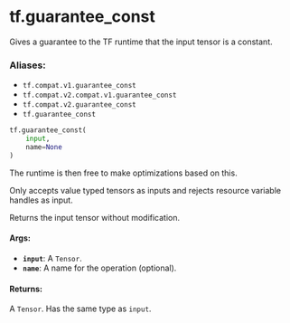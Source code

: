 <div itemscope itemtype="http://developers.google.com/ReferenceObject">
<meta itemprop="name" content="tf.guarantee_const" />
<meta itemprop="path" content="Stable" />
</div>

# tf.guarantee_const

Gives a guarantee to the TF runtime that the input tensor is a constant.

### Aliases:

* `tf.compat.v1.guarantee_const`
* `tf.compat.v2.compat.v1.guarantee_const`
* `tf.compat.v2.guarantee_const`
* `tf.guarantee_const`

``` python
tf.guarantee_const(
    input,
    name=None
)
```

<!-- Placeholder for "Used in" -->

The runtime is then free to make optimizations based on this.

Only accepts value typed tensors as inputs and rejects resource variable handles
as input.

Returns the input tensor without modification.

#### Args:


* <b>`input`</b>: A `Tensor`.
* <b>`name`</b>: A name for the operation (optional).


#### Returns:

A `Tensor`. Has the same type as `input`.
